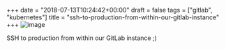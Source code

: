 +++
date = "2018-07-13T10:24:42+00:00"
draft = false
tags = ["gitlab", "kubernetes"]
title = "ssh-to-production-from-within-our-gitlab-instance"
+++
![image](/img/2018-07-13-ssh-to-production-from-within-our-gitlab-instance/11a8352fbacbac8c6077386aad72f628862f0e9184be9b662bb5bfa9405b217a.png)

SSH to production from within our GitLab instance ;)
